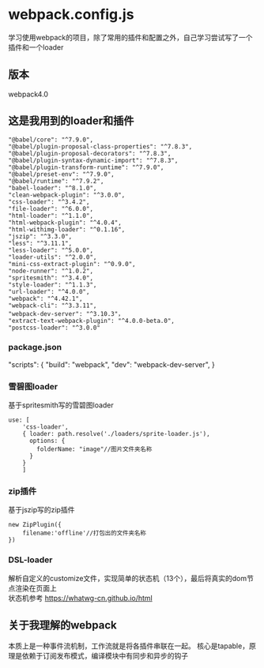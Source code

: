 # webpack.config.js
学习使用webpack的项目，除了常用的插件和配置之外，自己学习尝试写了一个插件和一个loader
## 版本
webpack4.0

## 这是我用到的loader和插件
    "@babel/core": "^7.9.0",
    "@babel/plugin-proposal-class-properties": "^7.8.3",
    "@babel/plugin-proposal-decorators": "^7.8.3",
    "@babel/plugin-syntax-dynamic-import": "^7.8.3",
    "@babel/plugin-transform-runtime": "^7.9.0",
    "@babel/preset-env": "^7.9.0",
    "@babel/runtime": "^7.9.2",
    "babel-loader": "^8.1.0",
    "clean-webpack-plugin": "^3.0.0",
    "css-loader": "^3.4.2",
    "file-loader": "^6.0.0",
    "html-loader": "^1.1.0",
    "html-webpack-plugin": "^4.0.4",
    "html-withimg-loader": "^0.1.16",
    "jszip": "^3.3.0",
    "less": "^3.11.1",
    "less-loader": "^5.0.0",
    "loader-utils": "^2.0.0",
    "mini-css-extract-plugin": "^0.9.0",
    "node-runner": "^1.0.2",
    "spritesmith": "^3.4.0",
    "style-loader": "^1.1.3",
    "url-loader": "^4.0.0",
    "webpack": "^4.42.1",
    "webpack-cli": "^3.3.11",
    "webpack-dev-server": "^3.10.3"，
    "extract-text-webpack-plugin": "^4.0.0-beta.0",
    "postcss-loader": "^3.0.0"

	 
### package.json
  "scripts": {
    "build": "webpack",
    "dev": "webpack-dev-server",
  }

### 雪碧图loader
基于spritesmith写的雪碧图loader

	use: [
		'css-loader', 
		{ loader: path.resolve('./loaders/sprite-loader.js'),
		  options: {
		    folderName: "image"//图片文件夹名称
		  }
		}
	    ]

### zip插件
基于jszip写的zip插件

	new ZipPlugin({
	    filename:'offline'//打包出的文件夹名称
	})

### DSL-loader
解析自定义的customize文件，实现简单的状态机（13个），最后将真实的dom节点渲染在页面上  
状态机参考 https://whatwg-cn.github.io/html

## 关于我理解的webpack
本质上是一种事件流机制，工作流就是将各插件串联在一起。
核心是tapable，原理是依赖于订阅发布模式，编译模块中有同步和异步的钩子

